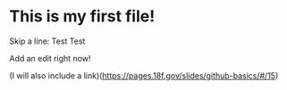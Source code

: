 # This is my first file!

Skip a line: Test Test 

Add an edit right now!

(I will also include a link)(https://pages.18f.gov/slides/github-basics/#/15)
